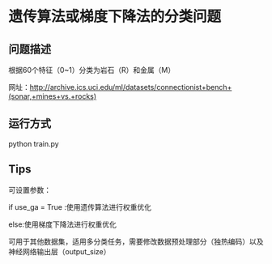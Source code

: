 # 遗传算法或梯度下降法的分类问题

## 问题描述
根据60个特征（0~1）分类为岩石（R）和金属（M）

网址：http://archive.ics.uci.edu/ml/datasets/connectionist+bench+(sonar,+mines+vs.+rocks)

## 运行方式
python train.py


## Tips
可设置参数： 

if  use_ga = True :使用遗传算法进行权重优化

else:使用梯度下降法进行权重优化

可用于其他数据集，适用多分类任务，需要修改数据预处理部分（独热编码）以及神经网络输出层（output_size）